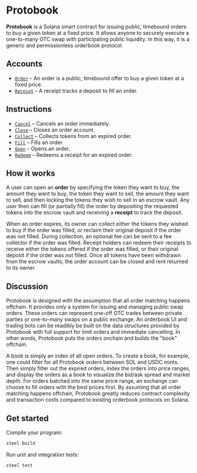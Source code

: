 # Protobook

**Protobook** is a Solana smart contract for issuing public, timebound orders to buy a given token at a fixed price. It allows anyone to securely execute a one-to-many OTC swap with participating public liquidity. In this way, it is a generic and permissionless orderbook protocol.

## Accounts
- [`Order`](api/src/state/order.rs) – An order is a public, timebound offer to buy a given token at a fixed price.
- [`Receipt`](api/src/state/receipt.rs) – A receipt tracks a deposit to fill an order.

## Instructions
- [`Cancel`](program/src/cancel.rs) – Cancels an order immediately.
- [`Close`](program/src/close.rs) – Closes an order account.
- [`Collect`](program/src/collect.rs) – Collects tokens from an expired order.
- [`Fill`](program/src/fill.rs) – Fills an order.
- [`Open`](program/src/open.rs) – Opens an order.
- [`Redeem`](program/src/redeem.rs) – Redeems a receipt for an expired order.

## How it works

A user can open an **order** by specifying the token they want to buy, the amount they want to buy, the token they want to sell, the amount they want to sell, and then locking the tokens they wish to sell in an escrow vault. Any user then can fill (or partially fill) the order by depositing the requested tokens into the escrow vault and receiving a **receipt** to track the deposit. 

When an order expires, its owner can collect either the tokens they wished to buy if the order was filled, or reclaim their original deposit if the order was not filled. During collection, an optional fee can be sent to a fee collector if the order was filled. Receipt holders can redeem their receipts to receive either the tokens offered if the order was filled, or their original deposit if the order was not filled. Once all tokens have been withdrawn from the escrow vaults, the order account can be closed and rent returned to its owner.

## Discussion

Protobook is designed with the assumption that all order matching happens offchain. It provides _only_ a system for issuing and managing public swap orders. These orders can represent one-off OTC trades between private parties or one-to-many swaps on a public exchange. An orderbook UI and trading bots can be readibly be built on the data structures provided by Protobook with full support for limit orders and immediate cancelling. In other words, Protobook puts the orders onchain and builds the "book" offchain. 

A book is simply an index of all open orders. To create a book, for example, one could filter for all Protobook orders between SOL and USDC mints. Then simply filter out the expired orders, index the orders into price ranges, and display the orders as a book to visualize the bid/ask spread and market depth. For orders batched into the same price range, an exchange can choose to fill orders with the best prices first. By assuming that all order matching happens offchain, Protobook greatly reduces contract complexity and transaction costs compared to existing orderbook protocols on Solana. 

## Get started

Compile your program:
```sh
steel build
```

Run unit and integration tests:
```sh
steel test
```
